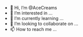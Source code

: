 - 👋 Hi, I’m @AceCreams
- 👀 I’m interested in ...
- 🌱 I’m currently learning ...
- 💞️ I’m looking to collaborate on ...
- 📫 How to reach me ...

<!---
AceCreams/AceCreams is a ✨ special ✨ repository because its `README.md` (this file) appears on your GitHub profile.
You can click the Preview link to take a look at your changes.
--->
